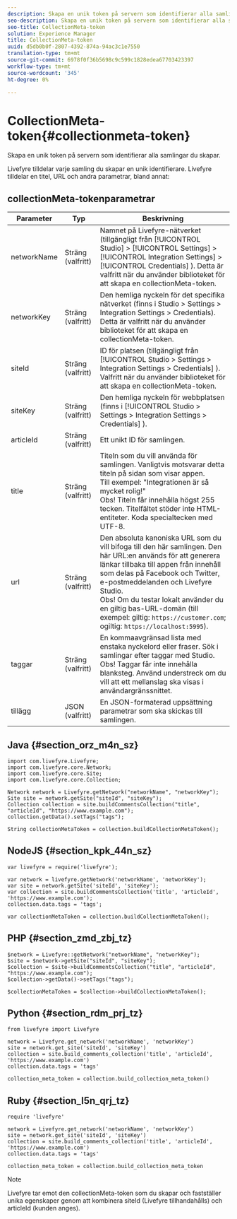 ```yaml
---
description: Skapa en unik token på servern som identifierar alla samlingar du skapar.
seo-description: Skapa en unik token på servern som identifierar alla samlingar du skapar.
seo-title: CollectionMeta-token
solution: Experience Manager
title: CollectionMeta-token
uuid: d5db0b0f-2807-4392-874a-94ac3c1e7550
translation-type: tm+mt
source-git-commit: 6978f0f36b5698c9c599c1828edea67703423397
workflow-type: tm+mt
source-wordcount: '345'
ht-degree: 0%

---
```



# CollectionMeta-token{#collectionmeta-token}

Skapa en unik token på servern som identifierar alla samlingar du skapar.

Livefyre tilldelar varje samling du skapar en unik identifierare. Livefyre tilldelar en titel, URL och andra parametrar, bland annat:

## collectionMeta-tokenparametrar

| Parameter | Typ | Beskrivning |
|--- |--- |--- |
| networkName | Sträng (valfritt) | Namnet på Livefyre-nätverket (tillgängligt från [!UICONTROL Studio] > [!UICONTROL Settings] > [!UICONTROL Integration Settings] > [!UICONTROL Credentials] ). Detta är valfritt när du använder biblioteket för att skapa en collectionMeta-token. |
| networkKey | Sträng (valfritt) | Den hemliga nyckeln för det specifika nätverket (finns i Studio > Settings > Integration Settings > Credentials). Detta är valfritt när du använder biblioteket för att skapa en collectionMeta-token. |
| siteId | Sträng (valfritt) | ID för platsen (tillgängligt från [!UICONTROL Studio > Settings > Integration Settings > Credentials] ). Valfritt när du använder biblioteket för att skapa en collectionMeta-token. |
| siteKey | Sträng (valfritt) | Den hemliga nyckeln för webbplatsen (finns i [!UICONTROL Studio > Settings > Integration Settings > Credentials] ). |
| articleId | Sträng (valfritt) | Ett unikt ID för samlingen. |
| title | Sträng (valfritt) | Titeln som du vill använda för samlingen. Vanligtvis motsvarar detta titeln på sidan som visar appen. <br>Till exempel: &quot;Integrationen är så mycket rolig!&quot; <br>Obs!  Titeln får innehålla högst 255 tecken. Titelfältet stöder inte HTML-entiteter. Koda specialtecken med UTF-8. |
| url | Sträng (valfritt) | Den absoluta kanoniska URL som du vill bifoga till den här samlingen. Den här URL:en används för att generera länkar tillbaka till appen från innehåll som delas på Facebook och Twitter, e-postmeddelanden och Livefyre Studio. <br>Obs!  Om du testar lokalt använder du en giltig bas-URL-domän (till exempel: giltig: `https://customer.com`; ogiltig: `https://localhost:5995`). |
| taggar | Sträng (valfritt) | En kommaavgränsad lista med enstaka nyckelord eller fraser. Sök i samlingar efter taggar med Studio.  </br>Obs!  Taggar får inte innehålla blanksteg. Använd understreck om du vill att ett mellanslag ska visas i användargränssnittet. |
| tillägg | JSON (valfritt) | En JSON-formaterad uppsättning parametrar som ska skickas till samlingen. |

## Java {#section_orz_m4n_sz}

```
import com.livefyre.Livefyre; 
import com.livefyre.core.Network; 
import com.livefyre.core.Site; 
import com.livefyre.core.Collection; 
  
Network network = Livefyre.getNetwork("networkName", "networkKey"); 
Site site = network.getSite("siteId", "siteKey"); 
Collection collection = site.buildCommentsCollection("title", "articleId", "https://www.example.com"); 
collection.getData().setTags("tags"); 
  
String collectionMetaToken = collection.buildCollectionMetaToken();
```

## NodeJS {#section_kpk_44n_sz}

```
var livefyre = require('livefyre'); 
  
var network = livefyre.getNetwork('networkName', 'networkKey'); 
var site = network.getSite('siteId', 'siteKey'); 
var collection = site.buildCommentsCollection('title', 'articleId', 'https://www.example.com'); 
collection.data.tags = 'tags'; 
  
var collectionMetaToken = collection.buildCollectionMetaToken(); 
```

## PHP {#section_zmd_zbj_tz}

```
$network = Livefyre::getNetwork("networkName", "networkKey"); 
$site = $network->getSite("siteId", "siteKey"); 
$collection = $site->buildCommentsCollection("title", "articleId", "https://www.example.com"); 
$collection->getData()->setTags("tags"); 
  
$collectionMetaToken = $collection->buildCollectionMetaToken();
```

## Python {#section_rdm_prj_tz}

```
from livefyre import Livefyre 
  
network = Livefyre.get_network('networkName', 'networkKey') 
site = network.get_site('siteId', 'siteKey') 
collection = site.build_comments_collection('title', 'articleId', 'https://www.example.com') 
collection.data.tags = 'tags' 
  
collection_meta_token = collection.build_collection_meta_token()
```

## Ruby {#section_l5n_qrj_tz}

```
require 'livefyre' 
  
network = Livefyre.get_network('networkName', 'networkKey') 
site = network.get_site('siteId', 'siteKey') 
collection = site.build_comments_collection('title', 'articleId', 'https://www.example.com') 
collection.data.tags = 'tags' 
  
collection_meta_token = collection.build_collection_meta_token 
```

>[!NOTE]
>
>Livefyre tar emot den collectionMeta-token som du skapar och fastställer unika egenskaper genom att kombinera siteId (Livefyre tillhandahålls) och articleId (kunden anges).
